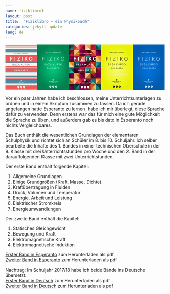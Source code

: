 ```yaml
---
name: fiziklibro1
layout: post
title:  "Fiziklibro – ein Physikbuch"
categories: jekyll update
lang: de
---
```

![Bild](../../bildoj/fiziklibro1.png)

Vor ein paar Jahren habe ich beschlossen, meine Unterrichtsunterlagen zu ordnen und in einem Skriptum zusammen zu fassen. Da ich gerade angefangen hatte Esperanto zu lernen, habe ich mir überlegt, diese Sprache dafür zu verwenden. Denn erstens war das für mich eine gute Möglichkeit die Sprache zu üben, und außerdem gab es bis dato in Esperanto noch nichts Vergleichbares.

Das Buch enthält die wesentlichen Grundlagen der elementaren Schulphysik und richtet sich an Schüler im 8. bis 10. Schuljahr. Ich selber bearbeite die Inhalte des 1. Bandes in einer technischen Oberschule in der 9. Klasse mit drei Unterrichtsstunden pro Woche und den 2. Band in der darauffolgenden Klasse mit zwei Unterrichtstunden.

Der erste Band enthält folgende Kapitel:

1. Allgemeine Grundlagen
2. Einige Grundgrößen (Kraft, Masse, Dichte)
3. Kraftübertragung in Fluiden
4. Druck, Volumen und Temperatur
5. Energie, Arbeit und Leistung
6. Elektrischer Stromkreis
7. Energieumwandlungen

Der zweite Band enthält die Kapitel:

1. Statisches Gleichgewicht
2. Bewegung und Kraft
3. Elektromagnetische Kraft
4. Elektromagnetische Induktion


[Erster Band in Esperanto](https://esperantosudtirolo.files.wordpress.com/2013/07/1_fiziklibro.pdf) zum Herunterladen als pdf <br/>
[Zweiter Band in Esperanto](https://esperantosudtirolo.files.wordpress.com/2013/11/2_fiziklibro.pdf) zum Herunterladen als pdf

Nachtrag: Im Schuljahr 2017/18 habe ich beide Bände ins Deutsche übersetzt. <br/>
[Erster Band in Deutsch](../../dosieroj/physikbuch1.pdf) zum Herunterladen als pdf <br/>
[Zweiter Band in Deutsch](../../dosieroj/Physikbuch2.pdf) zum Herunterladen als pdf

